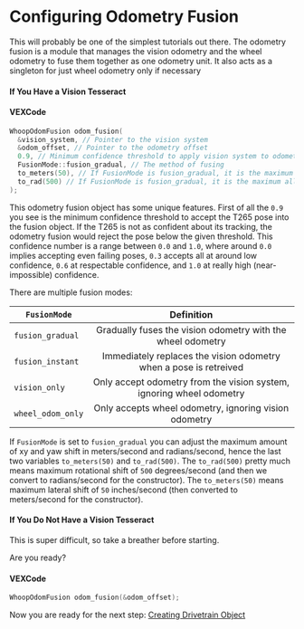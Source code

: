 # Configuring Odometry Fusion

This will probably be one of the simplest tutorials out there. The odometry fusion is a module that manages the vision odometry and the wheel odometry to fuse them together as one odometry unit. It also acts as a singleton for just wheel odometry only if necessary 

<!-- tabs:start -->

#### **If You Have a Vision Tesseract**

<!-- tabs:start -->

#### **VEXCode**

```cpp
WhoopOdomFusion odom_fusion(
  &vision_system, // Pointer to the vision system
  &odom_offset, // Pointer to the odometry offset
  0.9, // Minimum confidence threshold to apply vision system to odometry
  FusionMode::fusion_gradual, // The method of fusing
  to_meters(50), // If FusionMode is fusion_gradual, it is the maximum allowable lateral shift the vision camera can update in meters per second.
  to_rad(500) // If FusionMode is fusion_gradual, it is the maximum allowable yaw rotational shift the vision camera can update in radians per second.
);
```

<!-- tabs:end -->

This odometry fusion object has some unique features. First of all the ```0.9``` you see is the minimum confidence threshold to accept the T265 pose into the fusion object. If the T265 is not as confident about its tracking, the odometry fusion would reject the pose below the given threshold. This confidence number is a range between ```0.0``` and ```1.0```, where around ```0.0``` implies accepting even failing poses, ```0.3``` accepts all at around low confidence, ```0.6``` at respectable confidence, and ```1.0``` at really high (near-impossible) confidence.

There are multiple fusion modes:

| ```FusionMode```     | Definition | 
|----------|:--------:|
| ```fusion_gradual```    | Gradually fuses the vision odometry with the wheel odometry     |
| ```fusion_instant```    | Immediately replaces the vision odometry when a pose is retreived     |
| ```vision_only```    | Only accept odometry from the vision system, ignoring wheel odometry     |
| ```wheel_odom_only```    | Only accepts wheel odometry, ignoring vision odometry     |

If ```FusionMode``` is set to ```fusion_gradual``` you can adjust the maximum amount of xy and yaw shift in meters/second and radians/second, hence the last two variables ```to_meters(50)``` and ```to_rad(500)```. The ```to_rad(500)``` pretty much means maximum rotational shift of ```500``` degrees/second (and then we convert to radians/second for the constructor). The ```to_meters(50)``` means maximum lateral shift of ```50``` inches/second (then converted to meters/second for the constructor).


#### **If You Do Not Have a Vision Tesseract**

This is super difficult, so take a breather before starting.

Are you ready?

<!-- tabs:start -->

#### **VEXCode**

```cpp
WhoopOdomFusion odom_fusion(&odom_offset);
```

<!-- tabs:end -->


Now you are ready for the next step: [Creating Drivetrain Object](CreatingDrivetrainObject/README.md)

<!-- tabs:end -->